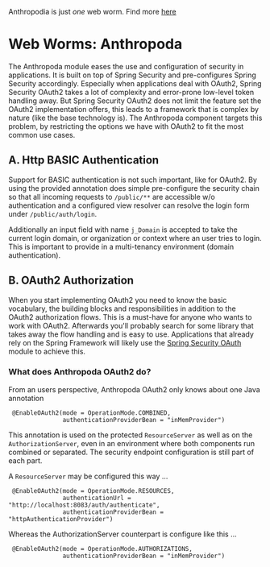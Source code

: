 Anthropodia is just _one_ web worm. Find more [here](../README.md)

# Web Worms: Anthropoda

 The Anthropoda module eases the use and configuration of security in applications. It is built on top of Spring Security and pre-configures
 Spring Security accordingly. Especially when applications deal with OAuth2, Spring Security OAuth2 takes a lot of complexity and error-prone
 low-level token handling away. But Spring Security OAuth2 does not limit the feature set the OAuth2 implementation offers, this leads to a
 framework that is complex by nature (like the base technology is). The Anthropoda component targets this problem, by restricting the options
 we have with OAuth2 to fit the most common use cases.

## A. Http BASIC Authentication

 Support for BASIC authentication is not such important, like for OAuth2. By using the provided annotation does simple pre-configure the
 security chain so that all incoming requests to `/public/**` are accessible w/o authentication and a configured view resolver can resolve
 the login form under `/public/auth/login`.

 Additionally an input field with name `j_Domain` is accepted to take the current login domain, or organization or context where an user
 tries to login. This is important to provide in a multi-tenancy environment (domain authentication).

## B. OAuth2 Authorization

 When you start implementing OAuth2 you need to know the basic vocabulary, the building blocks and responsibilities in addition to the
 OAuth2 authorization flows. This is a must-have for anyone who wants to work with OAuth2. Afterwards you'll probably search for some
 library that takes away the flow handling and is easy to use. Applications that already rely on the Spring Framework will likely use the
 [Spring Security OAuth](http://projects.spring.io/spring-security-oauth/) module to achieve this.

### What does Anthropoda OAuth2 do?

 From an users perspective, Anthropoda OAuth2 only knows about one Java annotation

````
 @EnableOAuth2(mode = OperationMode.COMBINED,
               authenticationProviderBean = "inMemProvider")
````

 This annotation is used on the protected `ResourceServer` as well as on the `AuthorizationServer`, even in an environment where both
 components run combined or separated. The security endpoint configuration is still part of each part.

 A `ResourceServer` may be configured this way ...

````
 @EnableOAuth2(mode = OperationMode.RESOURCES,
               authenticationUrl = "http://localhost:8083/auth/authenticate",
               authenticationProviderBean = "httpAuthenticationProvider")
````

 Whereas the AuthorizationServer counterpart is configure like this ...

````
 @EnableOAuth2(mode = OperationMode.AUTHORIZATIONS,
               authenticationProviderBean = "inMemProvider")
````
